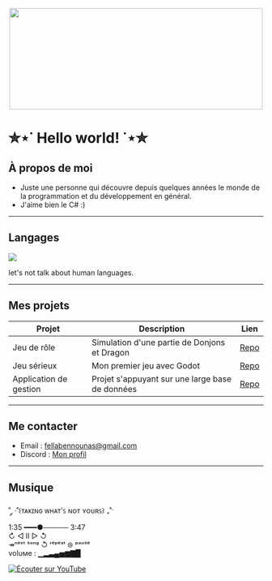 <p align="center">
  <img src="https://i.pinimg.com/originals/16/c5/e1/16c5e10d2e38ac72766ab7135cfdc1af.gif" width="500" height="200" />
  

</p>

# ✮⋆˙ Hello world! ˙⋆✮

## À propos de moi
- Juste une personne qui découvre depuis quelques années le monde de la programmation et du développement en général.
- J'aime bien le C# :)
  
---

## Langages  
<p align="left">
<img src="https://skillicons.dev/icons?i=c,dotnet,java,python,html,css,js,mysql,sqlite,php,godot" />
</p>


  let's not talk about human languages.

---

## Mes projets

| Projet | Description | Lien |
|--------|-------------|------|
| Jeu de rôle | Simulation d'une partie de Donjons et Dragon | [Repo](https://github.com/TON_PSEUDO/SuperApp) |
| Jeu sérieux | Mon premier jeu avec Godot | [Repo](https://github.com/TON_PSEUDO/Jeu2D) |
| Application de gestion | Projet s'appuyant sur une large base de données | [Repo](https://github.com/TON_PSEUDO/DataViz) |


---

## Me contacter
- Email : fellabennounas@gmail.com  
- Discord : [Mon profil](https://discord.com/channels/@me/919215038621974568)


---

## Musique

˚ ༘ ·˚꒰ᴛᴀᴋɪɴɢ ᴡʜᴀᴛ'ꜱ ɴᴏᴛ ʏᴏᴜʀꜱ꒱ ₊˚ˑ
<br>
1:35 ━━━●───── 3:47
<br>
           ↻ ◁ II ▷ ↺
<br>
↠ⁿᵉˣᵗ ˢᵒⁿᵍ ↺ ʳᵉᵖᵉᵃᵗ ⊜ ᵖᵃᵘˢᵉ
<br>
volυмe : ▁▂▃▄▅▆▇▉
<br>

[![Écouter sur YouTube](https://img.shields.io/badge/🎵%20Écouter-YouTube-red?logo=youtube)](https://www.youtube.com/watch?v=Ox5ENW0CeAU)




